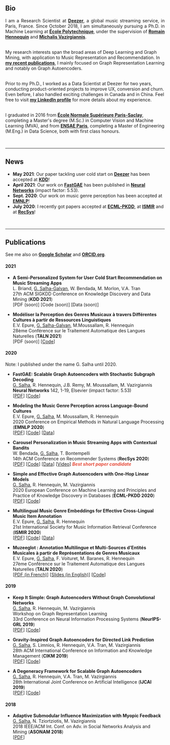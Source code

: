 ## Bio

<p style="text-align:justify">I am a Research Scientist at <a href="https://research.deezer.com/"><b>Deezer</b></a>, a global music streaming service, in Paris, France. Since October 2018, I am simultaneously pursuing a Ph.D. in Machine Learning at <a href="https://www.polytechnique.edu/en"><b>École Polytechnique</b></a>, under the supervision of <a href="https://scholar.google.fr/citations?user=IqPE_AUAAAAJ&hl=fr&authuser=1"><b>Romain Hennequin</b></a> and <a href="https://scholar.google.fr/citations?user=aWGJYcMAAAAJ&hl=fr&authuser=1"><b>Michalis Vazirgiannis</b></a>. <br><br>
  
My research interests span the broad areas of Deep Learning and Graph Mining, with application to Music Representation and Recommendation.
In <a href="https://scholar.google.fr/citations?hl=fr&authuser=1&user=BFT8u-oAAAAJ"><b>my recent publications</b></a>, I mainly focused on Graph Representation Learning and notably on Graph Autoencoders. <br><br>

Prior to my Ph.D., I worked as a Data Scientist at Deezer for two years, conducting product-oriented projects to improve UX, conversion and churn. Even before, I also handled exciting challenges in Canada and in China. Feel free to visit <a href="https://www.linkedin.com/in/salhaguillaume/"><b>my LinkedIn profile</b></a> for more details about my experience. <br><br>

I graduated in 2016 from <a href="http://math.ens-paris-saclay.fr/version-francaise/formations/master-mva/contenus-/master-mva-cours-2019-2020-161721.kjsp?RH=1242423437162"><b>École Normale Supérieure Paris-Saclay</b></a>, completing a Master's degree (M.Sc.) in Computer Vision and Machine Learning (MVA), and from <a href="https://www.ensae.fr/en/"><b>ENSAE Paris</b></a>, completing a Master of Engineering (M.Eng.) in Data Science, both with first class honours. </p>

<br>

---

## News

- **May 2021**: Our paper tackling user cold start on **[Deezer](https://www.deezer.com/fr/)** has been accepted at **[KDD](https://www.kdd.org/kdd2021/)**! 
- **April 2021**: Our work on **[FastGAE](https://arxiv.org/pdf/2002.01910.pdf)** has been published in **[Neural Networks](https://www.journals.elsevier.com/neural-networks)** (impact factor: 5.53).
- **Sept. 2020**: Our work on music genre perception has been accepted at **[EMNLP](https://arxiv.org/pdf/2010.06325.pdf)**!
- **July 2020**: I recently got papers accepted at **[ECML-PKDD](https://arxiv.org/pdf/2001.07614.pdf)**, at **[ISMIR](https://arxiv.org/pdf/2009.07755.pdf)** and at **[RecSys](https://arxiv.org/pdf/2009.06546.pdf)**!

<br>

---

## Publications

See me also on **[Google Scholar](https://scholar.google.fr/citations?hl=fr&authuser=1&user=BFT8u-oAAAAJ)** and **[ORCID.org](https://orcid.org/0000-0002-2452-1041)**.



#### 2021

- **A Semi-Personalized System for User Cold Start Recommendation on Music Streaming Apps** <br> L. Briand, <ins>G. Salha-Galvan</ins>, W. Bendada, M. Morlon, V.A. Tran <br> 27th ACM SIGKDD Conference on Knowledge Discovery and Data Mining (**KDD 2021**) <br> [PDF (soon)] [Code (soon)] [Data (soon)]


- **Modéliser la Perception des Genres Musicaux à travers Différentes Cultures à partir de Ressources Linguistiques** <br> E.V. Epure, <ins>G. Salha-Galvan</ins>, M.Moussallam, R. Hennequin <br> 28ème Conférence sur le Traitement Automatique des Langues Naturelles (**TALN 2021**) <br> [PDF (soon)] [[Code](https://github.com/deezer/CrossCulturalMusicGenrePerception)]

#### 2020

Note: I published under the name G. Salha until 2020.


- **FastGAE: Scalable Graph Autoencoders with Stochastic Subgraph Decoding**<br> <ins>G. Salha</ins>, R. Hennequin, J.B. Remy, M. Moussallam, M. Vazirgiannis <br> **Neural Networks** 142, 1-19, Elsevier (impact factor: 5.53) <br> [[PDF](https://arxiv.org/pdf/2002.01910.pdf)] [[Code](https://github.com/deezer/fastgae)]

- **Modeling the Music Genre Perception across Language-Bound Cultures**<br> E.V. Epure, <ins>G. Salha</ins>, M. Moussallam, R. Hennequin <br> 2020 Conference on Empirical Methods in Natural Language Processing (**EMNLP 2020**) <br> [[PDF](https://arxiv.org/pdf/2010.06325.pdf)] [[Code](https://github.com/deezer/CrossCulturalMusicGenrePerception)] [[Data](https://zenodo.org/record/4275315#.X7JNX9NKi3J)] 

- **Carousel Personalization in Music Streaming Apps with Contextual Bandits** <br> W. Bendada, <ins>G. Salha</ins>, T. Bontempelli <br> 14th ACM Conference on Recommender Systems (**RecSys 2020**) <br> [[PDF](https://arxiv.org/pdf/2009.06546.pdf)] [[Code](https://github.com/deezer/carousel_bandits)] [[Data](https://zenodo.org/record/4048678#.X22ttJMza3K)] [[Video](https://vimeo.com/456553260)] <strong><i style="color:#e74d3c">Best short paper candidate</i></strong>

- **Simple and Effective Graph Autoencoders with One-Hop Linear Models** <br> <ins>G. Salha</ins>, R. Hennequin, M. Vazirgiannis <br> 2020 European Conference on Machine Learning and Principles and Practice of Knowledge Discovery in Databases (**ECML-PKDD 2020**) <br> [[PDF](https://arxiv.org/pdf/2001.07614.pdf)] [[Code](https://github.com/deezer/linear_graph_autoencoders)]

- **Multilingual Music Genre Embeddings for Effective Cross-Lingual Music Item Annotation** <br> E.V. Epure, <ins>G. Salha</ins>, R. Hennequin <br> 21st International Society for Music Information Retrieval Conference (**ISMIR 2020**) <br> [[PDF](https://arxiv.org/pdf/2009.07755.pdf)] [[Code](https://github.com/deezer/MultilingualMusicGenreEmbedding)] [[Data](https://zenodo.org/record/4247202#.X6wp0ZNKi3L)]

- **Muzeeglot : Annotation Multilingue et Multi-Sources d’Entités Musicales à partir de Représentations de Genres Musicaux** <br> E.V. Epure, <ins>G. Salha</ins>, F. Voituret, M. Baranes, R. Hennequin <br> 27ème Conférence sur le Traitement Automatique des Langues Naturelles (**TALN 2020**) <br> [[PDF (in French)](https://hal.archives-ouvertes.fr/hal-02768498/document)] [[Slides (in English)](https://github.com/deezer/muzeeglot/blob/master/docs/presentation.pdf)] [[Code](https://github.com/deezer/muzeeglot)] 


#### 2019

- **Keep It Simple: Graph Autoencoders Without Graph Convolutional Networks** <br> <ins>G. Salha</ins>, R. Hennequin, M. Vazirgiannis <br> Workshop on Graph Representation Learning <br> 33rd Conference on Neural Information Processing Systems (**NeurIPS-GRL 2019**) <br> [[PDF](https://arxiv.org/pdf/1910.00942.pdf)] [[Code](https://github.com/deezer/linear_graph_autoencoders)]

- **Gravity-Inspired Graph Autoencoders for Directed Link Prediction** <br> <ins>G. Salha</ins>, S. Limnios, R. Hennequin, V.A. Tran, M. Vazirgiannis <br> 28th ACM International Conference on Information and Knowledge Management (**CIKM 2019**) <br> [[PDF](https://arxiv.org/pdf/1905.09570.pdf)] [[Code](https://github.com/deezer/gravity_graph_autoencoders)]

- **A Degeneracy Framework for Scalable Graph Autoencoders** <br> <ins>G. Salha</ins>, R. Hennequin, V.A. Tran, M. Vazirgiannis <br> 28th International Joint Conference on Artificial Intelligence (**IJCAI 2019**) <br> [[PDF](https://www.ijcai.org/proceedings/2019/0465.pdf)] [[Code](https://github.com/deezer/linear_graph_autoencoders)]

#### 2018

- **Adaptive Submodular Influence Maximization with Myopic Feedback** <br> <ins>G. Salha</ins>, N. Tziortziotis, M. Vazirgiannis <br> 2018 IEEE/ACM Int. Conf. on Adv. in Social Networks Analysis and Mining (**ASONAM 2018**) <br> [[PDF](https://arxiv.org/pdf/1704.06905.pdf)]

<br>
